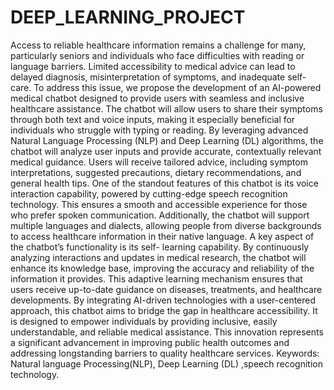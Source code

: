  # DEEP_LEARNING_PROJECT
 Access to reliable healthcare information remains a challenge for many, particularly seniors and 
individuals who face difficulties with reading or language barriers. Limited accessibility to medical advice can lead to delayed diagnosis, misinterpretation of symptoms, and inadequate self-care. To address this issue, we propose the development of an AI-powered medical chatbot designed to provide users with seamless and inclusive healthcare assistance.
The chatbot will allow users to share their symptoms through both text and voice inputs, making it 
especially beneficial for individuals who struggle with typing or reading. By leveraging advanced Natural Language Processing (NLP) and Deep Learning (DL) algorithms, the chatbot will analyze user inputs and provide accurate, contextually relevant medical guidance. 
Users will receive tailored advice, including symptom interpretations, suggested precautions, dietary recommendations, and general health tips.
One of the standout features of this chatbot is its voice interaction capability, powered by cutting-edge speech recognition technology. This ensures a smooth and accessible experience for those who prefer spoken communication. Additionally, the chatbot will support multiple languages and dialects, allowing people from diverse backgrounds to access healthcare information in their native language.
A key aspect of the chatbot’s functionality is its self- learning capability. By continuously analyzing interactions and updates in medical research, the chatbot will enhance its knowledge base, improving the accuracy and reliability of the information it provides.
This adaptive learning mechanism ensures that users receive up-to-date guidance on diseases, treatments, and healthcare developments.
By integrating AI-driven technologies with a user-centered approach, this chatbot aims to bridge the gap in healthcare accessibility. It is designed to empower individuals by providing inclusive, easily 
understandable, and reliable medical assistance. This innovation represents a significant advancement in 
improving public health outcomes and addressing longstanding barriers to quality healthcare services.
Keywords: Natural language Processing(NLP), Deep Learning (DL) ,speech recognition technology.
